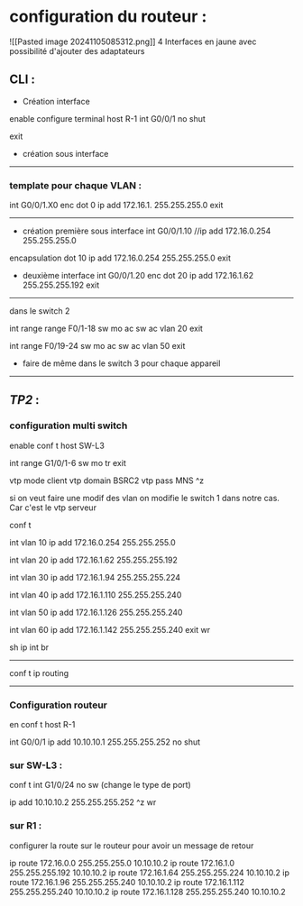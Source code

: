 
# configuration du routeur :

![[Pasted image 20241105085312.png]]
4 Interfaces en jaune avec possibilité d'ajouter des adaptateurs


## CLI :

- Création interface

enable
configure terminal
host R-1
int G0/0/1
no shut

exit


- création sous interface
----

### template pour chaque VLAN :

int G0/0/1.X0
enc dot 0
ip add 172.16.1. 255.255.255.0
exit


-----

- création première sous interface
int G0/0/1.10
//ip add 172.16.0.254 255.255.255.0

encapsulation dot 10
ip add 172.16.0.254 255.255.255.0
exit

- deuxième interface
int G0/0/1.20
enc dot 20
ip add 172.16.1.62 255.255.255.192
exit






----



dans le switch 2

int range range F0/1-18
sw mo ac
sw ac vlan 20
exit


int range F0/19-24
sw mo ac
sw ac vlan 50
exit


- faire de même dans le switch 3 pour chaque appareil



------

## *TP2* :

### configuration multi switch

enable 
conf t
host SW-L3


int range G1/0/1-6
sw mo tr
exit

vtp mode client
vtp domain BSRC2
vtp pass MNS
^z

si on veut faire une modif des vlan on modifie le switch 1 dans notre cas. Car c'est le vtp serveur



conf t

int vlan 10
ip add 172.16.0.254   255.255.255.0


int vlan 20
ip add 172.16.1.62 255.255.255.192


int vlan 30
ip add 172.16.1.94  255.255.255.224


int vlan 40
ip add 172.16.1.110 255.255.255.240

int vlan 50
ip add 172.16.1.126 255.255.255.240

int vlan 60
ip add 172.16.1.142 255.255.255.240
exit 
wr



sh ip int br


----


conf t 
ip routing


-----

### Configuration routeur


en 
conf t
host R-1

int G0/0/1
ip add 10.10.10.1 255.255.255.252
no shut



### sur SW-L3 :


conf t
int G1/0/24
no sw (change le type de port)

ip add 10.10.10.2 255.255.255.252
^z
wr




### sur R1 : 

configurer la route sur le routeur pour avoir un message de retour

ip route 172.16.0.0 255.255.255.0 10.10.10.2
ip route 172.16.1.0 255.255.255.192 10.10.10.2
ip route 172.16.1.64 255.255.255.224 10.10.10.2
ip route 172.16.1.96 255.255.255.240 10.10.10.2
ip route 172.16.1.112 255.255.255.240 10.10.10.2
ip route 172.16.1.128 255.255.255.240 10.10.10.2










